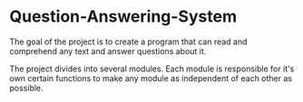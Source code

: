 # Question-Answering-System
The goal of the project is to create a program that can read and comprehend any text and answer questions about it.

The project divides into several modules. Each module is responsible for it's own certain functions to make any module as independent of each other as possible.
